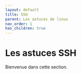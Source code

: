 ```yaml
---
layout: default
title: SSH
parent: Les astuces de linux
nav_order: 1
has_children: true
---
```


# Les astuces SSH

Bienvenue dans cette section.
